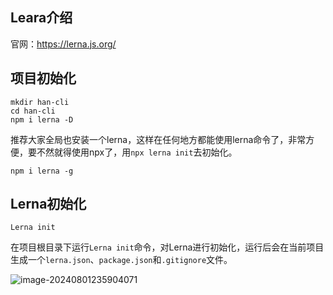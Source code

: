## Leara介绍

官网：https://lerna.js.org/

## 项目初始化

```
mkdir han-cli
cd han-cli
npm i lerna -D
```

推荐大家全局也安装一个lerna，这样在任何地方都能使用lerna命令了，非常方便，要不然就得使用npx了，用`npx lerna init`去初始化。

```
npm i lerna -g
```

## Lerna初始化

```
Lerna init
```

在项目根目录下运行`Lerna init`命令，对Lerna进行初始化，运行后会在当前项目生成一个`lerna.json`、`package.json`和`.gitignore`文件。

![image-20240801235904071](E:\code\images\image-20240801235904071.png)
